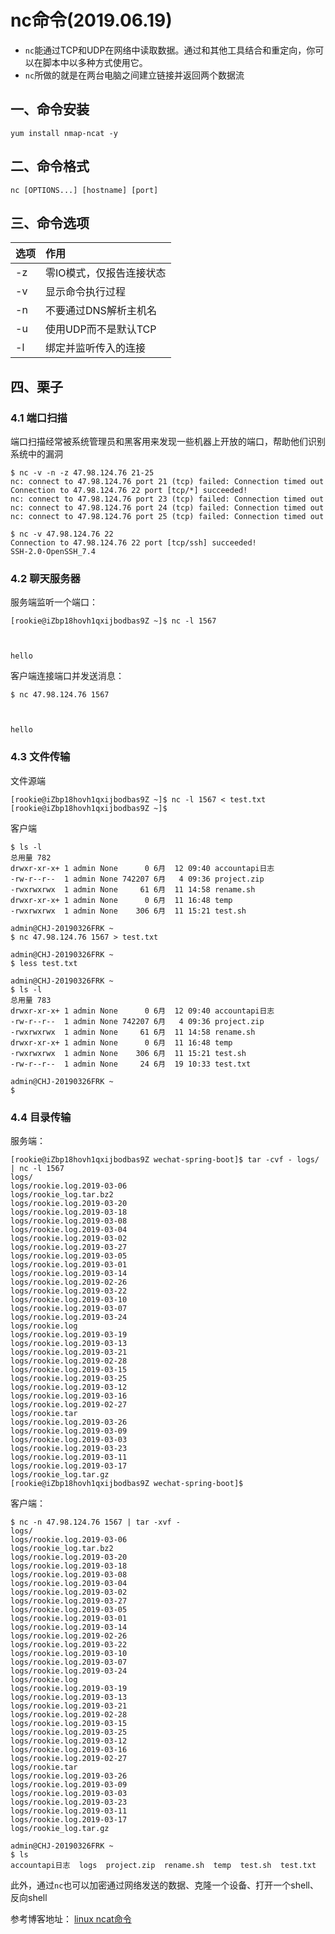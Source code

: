 # nc命令(2019.06.19)

- `nc`能通过TCP和UDP在网络中读取数据。通过和其他工具结合和重定向，你可以在脚本中以多种方式使用它。
- `nc`所做的就是在两台电脑之间建立链接并返回两个数据流

## 一、命令安装

`yum install nmap-ncat -y`

## 二、命令格式

`nc [OPTIONS...] [hostname] [port]`

## 三、命令选项

| 选项 | 作用 |
| :--- | :--- |
| -z | 零IO模式，仅报告连接状态 |
| -v | 显示命令执行过程 |
| -n | 不要通过DNS解析主机名 |
| -u | 使用UDP而不是默认TCP |
| -l | 绑定并监听传入的连接 |


## 四、栗子

### 4.1 端口扫描

端口扫描经常被系统管理员和黑客用来发现一些机器上开放的端口，帮助他们识别系统中的漏洞

    $ nc -v -n -z 47.98.124.76 21-25
    nc: connect to 47.98.124.76 port 21 (tcp) failed: Connection timed out
    Connection to 47.98.124.76 22 port [tcp/*] succeeded!
    nc: connect to 47.98.124.76 port 23 (tcp) failed: Connection timed out
    nc: connect to 47.98.124.76 port 24 (tcp) failed: Connection timed out
    nc: connect to 47.98.124.76 port 25 (tcp) failed: Connection timed out
    
    $ nc -v 47.98.124.76 22
    Connection to 47.98.124.76 22 port [tcp/ssh] succeeded!
    SSH-2.0-OpenSSH_7.4
    
### 4.2 聊天服务器

服务端监听一个端口：

    [rookie@iZbp18hovh1qxijbodbas9Z ~]$ nc -l 1567
    
    
    
    hello

客户端连接端口并发送消息：

    $ nc 47.98.124.76 1567
    
    
    
    hello
    

### 4.3 文件传输

文件源端

    [rookie@iZbp18hovh1qxijbodbas9Z ~]$ nc -l 1567 < test.txt 
    [rookie@iZbp18hovh1qxijbodbas9Z ~]$ 
    
客户端

    $ ls -l
    总用量 782
    drwxr-xr-x+ 1 admin None      0 6月  12 09:40 accountapi日志
    -rw-r--r--  1 admin None 742207 6月   4 09:36 project.zip
    -rwxrwxrwx  1 admin None     61 6月  11 14:58 rename.sh
    drwxr-xr-x+ 1 admin None      0 6月  11 16:48 temp
    -rwxrwxrwx  1 admin None    306 6月  11 15:21 test.sh
    
    admin@CHJ-20190326FRK ~
    $ nc 47.98.124.76 1567 > test.txt
    
    admin@CHJ-20190326FRK ~
    $ less test.txt
    
    admin@CHJ-20190326FRK ~
    $ ls -l
    总用量 783
    drwxr-xr-x+ 1 admin None      0 6月  12 09:40 accountapi日志
    -rw-r--r--  1 admin None 742207 6月   4 09:36 project.zip
    -rwxrwxrwx  1 admin None     61 6月  11 14:58 rename.sh
    drwxr-xr-x+ 1 admin None      0 6月  11 16:48 temp
    -rwxrwxrwx  1 admin None    306 6月  11 15:21 test.sh
    -rw-r--r--  1 admin None     24 6月  19 10:33 test.txt
    
    admin@CHJ-20190326FRK ~
    $

### 4.4 目录传输

服务端：

    [rookie@iZbp18hovh1qxijbodbas9Z wechat-spring-boot]$ tar -cvf - logs/ | nc -l 1567
    logs/
    logs/rookie.log.2019-03-06
    logs/rookie_log.tar.bz2
    logs/rookie.log.2019-03-20
    logs/rookie.log.2019-03-18
    logs/rookie.log.2019-03-08
    logs/rookie.log.2019-03-04
    logs/rookie.log.2019-03-02
    logs/rookie.log.2019-03-27
    logs/rookie.log.2019-03-05
    logs/rookie.log.2019-03-01
    logs/rookie.log.2019-03-14
    logs/rookie.log.2019-02-26
    logs/rookie.log.2019-03-22
    logs/rookie.log.2019-03-10
    logs/rookie.log.2019-03-07
    logs/rookie.log.2019-03-24
    logs/rookie.log
    logs/rookie.log.2019-03-19
    logs/rookie.log.2019-03-13
    logs/rookie.log.2019-03-21
    logs/rookie.log.2019-02-28
    logs/rookie.log.2019-03-15
    logs/rookie.log.2019-03-25
    logs/rookie.log.2019-03-12
    logs/rookie.log.2019-03-16
    logs/rookie.log.2019-02-27
    logs/rookie.tar
    logs/rookie.log.2019-03-26
    logs/rookie.log.2019-03-09
    logs/rookie.log.2019-03-03
    logs/rookie.log.2019-03-23
    logs/rookie.log.2019-03-11
    logs/rookie.log.2019-03-17
    logs/rookie_log.tar.gz
    [rookie@iZbp18hovh1qxijbodbas9Z wechat-spring-boot]$
    
客户端：
    
    $ nc -n 47.98.124.76 1567 | tar -xvf -
    logs/
    logs/rookie.log.2019-03-06
    logs/rookie_log.tar.bz2
    logs/rookie.log.2019-03-20
    logs/rookie.log.2019-03-18
    logs/rookie.log.2019-03-08
    logs/rookie.log.2019-03-04
    logs/rookie.log.2019-03-02
    logs/rookie.log.2019-03-27
    logs/rookie.log.2019-03-05
    logs/rookie.log.2019-03-01
    logs/rookie.log.2019-03-14
    logs/rookie.log.2019-02-26
    logs/rookie.log.2019-03-22
    logs/rookie.log.2019-03-10
    logs/rookie.log.2019-03-07
    logs/rookie.log.2019-03-24
    logs/rookie.log
    logs/rookie.log.2019-03-19
    logs/rookie.log.2019-03-13
    logs/rookie.log.2019-03-21
    logs/rookie.log.2019-02-28
    logs/rookie.log.2019-03-15
    logs/rookie.log.2019-03-25
    logs/rookie.log.2019-03-12
    logs/rookie.log.2019-03-16
    logs/rookie.log.2019-02-27
    logs/rookie.tar
    logs/rookie.log.2019-03-26
    logs/rookie.log.2019-03-09
    logs/rookie.log.2019-03-03
    logs/rookie.log.2019-03-23
    logs/rookie.log.2019-03-11
    logs/rookie.log.2019-03-17
    logs/rookie_log.tar.gz
    
    admin@CHJ-20190326FRK ~
    $ ls
    accountapi日志  logs  project.zip  rename.sh  temp  test.sh  test.txt
    


此外，通过`nc`也可以加密通过网络发送的数据、克隆一个设备、打开一个shell、反向shell

参考博客地址：
[linux ncat命令](https://www.cnblogs.com/zzPrince/p/6842951.html)

